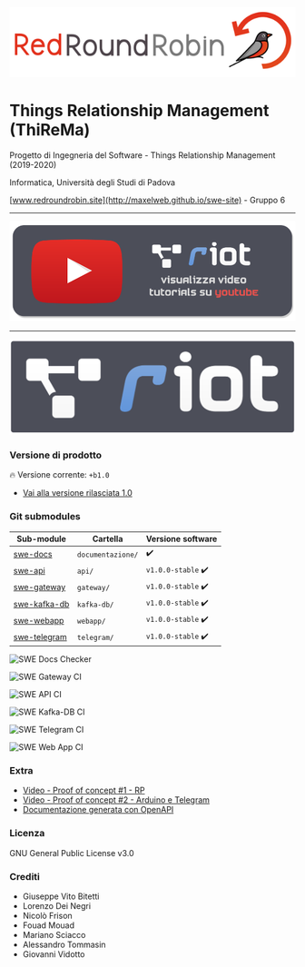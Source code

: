 ![RedRounRobinLogo](./_extra/redroundrobin.png)

# Things Relationship Management (ThiReMa)

Progetto di Ingegneria del Software - Things Relationship Management (2019-2020)

Informatica, Università degli Studi di Padova

[www.redroundrobin.site](http://maxelweb.github.io/swe-site) - Gruppo 6


---

[![Riot youtube](./_extra/banner-youtube.png)](https://www.youtube.com/playlist?list=PLPKYjnuIh1FA3b3jn_bwY_ztYzaFn2mIT)

---

[![Riot Logo](./_extra/riot.png)](https://github.com/RedRoundRobin/riot)


### Versione di prodotto

:fire: Versione corrente: `+b1.0`

- [Vai alla versione rilasciata 1.0](https://github.com/RedRoundRobin/riot)

### Git submodules 


| Sub-module | Cartella | Versione software  |
|---|---|---|
| [swe-docs](https://github.com/RedRoundRobin/swe-docs) | `documentazione/`    | :heavy_check_mark:    |
| [swe-api](https://github.com/RedRoundRobin/swe-api)   |       `api/`         | `v1.0.0-stable` :heavy_check_mark:  |
| [swe-gateway](https://github.com/RedRoundRobin/swe-gateway) | `gateway/`     | `v1.0.0-stable` :heavy_check_mark:  |
| [swe-kafka-db](https://github.com/RedRoundRobin/swe-kafka-db) | `kafka-db/`   | `v1.0.0-stable` :heavy_check_mark:  |
| [swe-webapp](https://github.com/RedRoundRobin/swe-webapp) |    `webapp/`     | `v1.0.0-stable` :heavy_check_mark:  |
| [swe-telegram](https://github.com/RedRoundRobin/swe-telegram) | `telegram/`  | `v1.0.0-stable` :heavy_check_mark:  |


![SWE Docs Checker](https://github.com/RedRoundRobin/swe-docs/workflows/SWE%20Docs%20Checker/badge.svg)

![SWE Gateway CI](https://github.com/RedRoundRobin/swe-gateway/workflows/SWE%20Gateway%20CI/badge.svg)

![SWE API CI](https://github.com/RedRoundRobin/swe-api/workflows/SWE%20API%20CI/badge.svg)

![SWE Kafka-DB CI](https://github.com/RedRoundRobin/swe-kafka-db/workflows/SWE%20Kafka-DB%20CI/badge.svg)

![SWE Telegram CI](https://github.com/RedRoundRobin/swe-telegram/workflows/SWE%20Telegram%20CI/badge.svg) 

![SWE Web App CI](https://github.com/RedRoundRobin/swe-webapp/workflows/SWE%20Web%20App%20CI/badge.svg)


### Extra

- [Video - Proof of concept #1 - RP](https://www.youtube.com/watch?v=IKbVdiBIoVk)
- [Video - Proof of concept #2 - Arduino e Telegram](https://www.youtube.com/watch?v=fFZarXzEnZQ)
- [Documentazione generata con OpenAPI](http://redroundrobin.github.io/api-docs)


### Licenza 

GNU General Public License v3.0


### Crediti

- Giuseppe Vito Bitetti
- Lorenzo Dei Negri
- Nicolò Frison
- Fouad Mouad
- Mariano Sciacco
- Alessandro Tommasin
- Giovanni Vidotto
